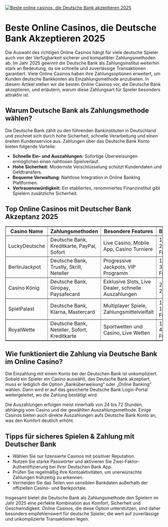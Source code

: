 [![Beste online casinos, die Deutsche Bank akzeptieren 2025](https://123-caf.pages.dev/gitsignup.png)](https://vrmoo.ru/Bt82HjjY)

<h1>Beste Online Casinos, die Deutsche Bank Akzeptieren 2025</h1>  <p>Die Auswahl des richtigen Online Casinos hängt für viele deutsche Spieler auch von der Verfügbarkeit sicherer und kompatibler Zahlungsmethoden ab. Im Jahr 2025 gewinnt die Deutsche Bank als Zahlungsinstitut weiterhin stark an Bedeutung, da sie schnelle und zuverlässige Transaktionen garantiert. Viele Online Casinos haben ihre Zahlungsoptionen erweitert, um Kunden deutsche Bankkonten als Einzahlungsmethode anzubieten. In diesem Artikel stellen wir die besten Online Casinos vor, die Deutsche Bank akzeptieren, und erläutern, warum diese Zahlungsart für Spieler besonders attraktiv ist.</p>  <h2>Warum Deutsche Bank als Zahlungsmethode wählen?</h2>  <p>Die Deutsche Bank zählt zu den führenden Bankinstituten in Deutschland und zeichnet sich durch hohe Sicherheit, schnelle Verarbeitung und einen breiten Kundenservice aus. Zahlungen über das Deutsche Bank Konto bieten folgende Vorteile:</p>  <ul>   <li><strong>Schnelle Ein- und Auszahlungen:</strong> Sofortige Überweisungen ermöglichen einen nahtlosen Spielverlauf.</li>   <li><strong>Hohe Sicherheit:</strong> Modernste Verschlüsselung schützt Kundendaten und Geldtransfers.</li>   <li><strong>Bequeme Verwaltung:</strong> Nahtlose Integration in Online Banking Plattformen.</li>   <li><strong>Vertrauenswürdigkeit:</strong> Ein etabliertes, renommiertes Finanzinstitut gibt Spielern zusätzliche Sicherheit.</li> </ul>  <h2>Top Online Casinos mit Deutscher Bank Akzeptanz 2025</h2>  <table border="1" cellpadding="8" cellspacing="0" style="border-collapse: collapse; width:100%;">   <thead>     <tr>       <th>Casino Name</th>       <th>Zahlungsmethoden</th>       <th>Besondere Features</th>       <th>Bonusangebot</th>     </tr>   </thead>   <tbody>     <tr>       <td>LuckyDeutsche</td>       <td>Deutsche Bank, Kreditkarte, PayPal, Sofort</td>       <td>Live Casino, Mobile App, Casino Turniere</td>       <td>100% bis 200€ + 50 Freispiele</td>     </tr>     <tr>       <td>BerlinJackpot</td>       <td>Deutsche Bank, Trustly, Skrill, Neteller</td>       <td>Progressive Jackpots, VIP Programm</td>       <td>150% bis 300€ + 100 Freispiele</td>     </tr>     <tr>       <td>Casino König</td>       <td>Deutsche Bank, Giropay, Paysafecard</td>       <td>Exklusive Slots, Live Dealer, schnelle Auszahlungen</td>       <td>200% bis 250€</td>     </tr>     <tr>       <td>SpielPalast</td>       <td>Deutsche Bank, Klarna, Mastercard</td>       <td>Multiplayer Spiele, Zahlungsmittelvielfalt</td>       <td>120% bis 150€ + 20 Freispiele</td>     </tr>     <tr>       <td>RoyalWette</td>       <td>Deutsche Bank, Neteller, Sofort, Kreditkarte</td>       <td>Sportwetten und Casino, Live Wetten</td>       <td>150% bis 400€ + 70 Freispiele</td>     </tr>   </tbody> </table>  <h2>Wie funktioniert die Zahlung via Deutsche Bank im Online Casino?</h2>  <p>Die Einzahlung mit einem Konto bei der Deutschen Bank ist unkompliziert. Sobald ein Spieler ein Casino auswählt, das Deutsche Bank akzeptiert, muss er lediglich die Option „Banküberweisung“ oder „Online Banking“ wählen. Dann wird er auf das gesicherte Deutsche Bank Login-Portal weitergeleitet, wo die Zahlung bestätigt wird.</p>  <p>Die Auszahlungen erfolgen meist innerhalb von 24 bis 72 Stunden, abhängig vom Casino und der gewählten Auszahlungsmethode. Einige Casinos bieten auch direkte Auszahlungen aufs Deutsche Bank Konto an, was den Komfort deutlich erhöht.</p>  <h2>Tipps für sicheres Spielen & Zahlung mit Deutscher Bank</h2>  <ul>   <li>Wählen Sie nur lizensierte Casinos mit positiver Reputation.</li>   <li>Nutzen Sie starke Passwörter und aktivieren Sie Zwei-Faktor-Authentifizierung bei Ihrer Deutschen Bank App.</li>   <li>Prüfen Sie regelmäßig Ihre Kontoaktivitäten, um unerwünschte Zahlungen frühzeitig zu erkennen.</li>   <li>Vermeiden Sie das Teilen von sensiblen Bankdaten außerhalb der offiziellen Casino- und Bankportale.</li> </ul>  <p>Insgesamt bietet die Deutsche Bank als Zahlungsmethode den Spielern im Jahr 2025 eine perfekte Kombination aus Komfort, Sicherheit und Geschwindigkeit. Online Casinos, die diese Option unterstützen, sind daher besonders empfehlenswert für deutsche Spieler, die wert auf zuverlässige und unkomplizierte Transaktionen legen.</p>